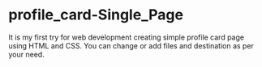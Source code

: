 # profile_card-Single_Page
It is my first try for web development creating simple profile card page using HTML and CSS.
You can change or add files and destination as per your need. 
